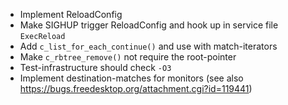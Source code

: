 * Implement ReloadConfig
* Make SIGHUP trigger ReloadConfig and hook up in service file `ExecReload`
* Add `c_list_for_each_continue()` and use with match-iterators
* Make `c_rbtree_remove()` not require the root-pointer
* Test-infrastructure should check `-O3`
* Implement destination-matches for monitors (see also https://bugs.freedesktop.org/attachment.cgi?id=119441)